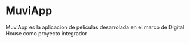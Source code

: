 # MuviApp
MuviApp es la aplicacion de peliculas desarrolada en el marco de Digital House como proyecto integrador
